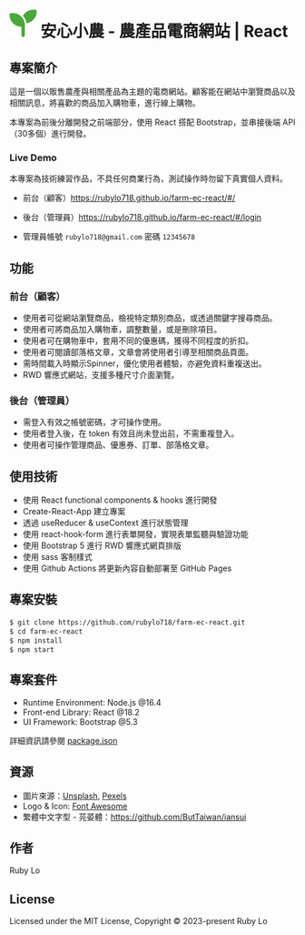 # ![seedling](/src/assets/seedling.svg) 安心小農 - 農產品電商網站 | React

## 專案簡介
這是一個以販售農產與相關產品為主題的電商網站。顧客能在網站中瀏覽商品以及相關訊息，將喜歡的商品加入購物車，進行線上購物。

本專案為前後分離開發之前端部分，使用 React 搭配 Bootstrap，並串接後端 API（30多個）進行開發。

### Live Demo
本專案為技術練習作品，不具任何商業行為，測試操作時勿留下真實個人資料。

- 前台（顧客）https://rubylo718.github.io/farm-ec-react/#/

- 後台（管理員）https://rubylo718.github.io/farm-ec-react/#/login
- 管理員帳號 `rubylo718@gmail.com` 密碼 `12345678`

## 功能
### 前台（顧客）
- 使用者可從網站瀏覽商品，檢視特定類別商品，或透過關鍵字搜尋商品。
- 使用者可將商品加入購物車，調整數量，或是刪除項目。
- 使用者可在購物車中，套用不同的優惠碼，獲得不同程度的折扣。
- 使用者可閱讀部落格文章，文章會將使用者引導至相關商品頁面。
- 需時間載入時顯示Spinner，優化使用者體驗，亦避免資料重複送出。
- RWD 響應式網站，支援多種尺寸介面瀏覽。

### 後台（管理員）
- 需登入有效之帳號密碼，才可操作使用。
- 使用者登入後，在 token 有效且尚未登出前，不需重複登入。
- 使用者可操作管理商品、優惠券、訂單、部落格文章。


## 使用技術
- 使用 React functional components & hooks 進行開發
- Create-React-App 建立專案
- 透過 useReducer & useContext 進行狀態管理
- 使用 react-hook-form 進行表單開發，實現表單監聽與驗證功能
- 使用 Bootstrap 5 進行 RWD 響應式網頁排版
- 使用 sass 客制樣式
- 使用 Github Actions 將更新內容自動部署至 GitHub Pages

## 專案安裝
```
$ git clone https://github.com/rubylo718/farm-ec-react.git
$ cd farm-ec-react
$ npm install
$ npm start
```

## 專案套件
- Runtime Environment: Node.js @16.4
- Front-end Library: React @18.2
- UI Framework: Bootstrap @5.3

詳細資訊請參閱 [package.json](https://github.com/rubylo718/farm-ec-react/blob/main/package.json)

## 資源
- 圖片來源：[Unsplash](https://unsplash.com/), [Pexels](https://www.pexels.com/zh-tw/)
- Logo & Icon: [Font Awesome](https://fontawesome.com/)
- 繁體中文字型 - 芫荽體：https://github.com/ButTaiwan/iansui

## 作者
Ruby Lo 

## License
Licensed under the MIT License, Copyright © 2023-present Ruby Lo

